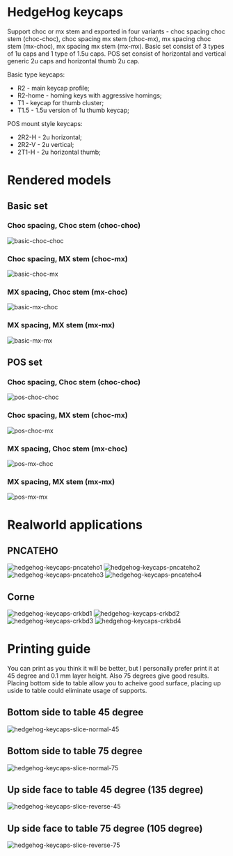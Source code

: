 # HedgeHog keycaps

Support choc or mx stem and exported in four variants - choc spacing choc stem (choc-choc), choc spacing mx stem (choc-mx), mx spacing choc stem (mx-choc), mx spacing mx stem (mx-mx). Basic set consist of 3 types of 1u caps and 1 type of 1.5u caps. POS set consist of horizontal and vertical generic 2u caps and horizontal thumb 2u cap.

Basic type keycaps:
 * R2 - main keycap profile;
 * R2-home - homing keys with aggressive homings;
 * T1 - keycap for thumb cluster;
 * T1.5 - 1.5u version of 1u thumb keycap;

POS mount style keycaps:
 * 2R2-H - 2u horizontal;
 * 2R2-V - 2u vertical;
 * 2T1-H - 2u horizontal thumb;

# Rendered models

## Basic set

### Choc spacing, Choc stem (choc-choc)

![basic-choc-choc](assets/basic-choc-choc.png)

### Choc spacing, MX stem (choc-mx)

![basic-choc-mx](assets/basic-choc-mx.png)

### MX spacing, Choc stem (mx-choc)

![basic-mx-choc](assets/basic-mx-choc.png)

### MX spacing, MX stem (mx-mx)

![basic-mx-mx](assets/basic-mx-mx.png)

## POS set

### Choc spacing, Choc stem (choc-choc)

![pos-choc-choc](assets/POS-choc-choc.png)

### Choc spacing, MX stem (choc-mx)

![pos-choc-mx](assets/POS-choc-mx.png)

### MX spacing, Choc stem (mx-choc)

![pos-mx-choc](assets/POS-mx-choc.png)

### MX spacing, MX stem (mx-mx)

![pos-mx-mx](assets/POS-mx-mx.png)

# Realworld applications

## PNCATEHO

![hedgehog-keycaps-pncateho1](assets/IMG_20250710_182929_HDR.jpg)
![hedgehog-keycaps-pncateho2](assets/IMG_20250710_182941_HDR.jpg)
![hedgehog-keycaps-pncateho3](assets/IMG_20250710_182948_HDR.jpg)
![hedgehog-keycaps-pncateho4](assets/IMG_20250710_182957_HDR.jpg)

## Corne

![hedgehog-keycaps-crkbd1](assets/IMG_20250710_183037_HDR.jpg)
![hedgehog-keycaps-crkbd2](assets/IMG_20250710_183048_HDR.jpg)
![hedgehog-keycaps-crkbd3](assets/IMG_20250710_183056_HDR.jpg)
![hedgehog-keycaps-crkbd4](assets/IMG_20250710_183105_HDR.jpg)

# Printing guide

You can print as you think it will be better, but I personally prefer print it at 45 degree and 0.1 mm layer height. Also 75 degrees give good results. Placing bottom side to table allow you to acheive good surface, placing up uside to table could eliminate usage of supports.

## Bottom side to table 45 degree

![hedgehog-keycaps-slice-normal-45](assets/slice-normal-45.png)

## Bottom side to table 75 degree

![hedgehog-keycaps-slice-normal-75](assets/slice-normal-75.png)

## Up side face to table 45 degree (135 degree)

![hedgehog-keycaps-slice-reverse-45](assets/slice-reverse-45.png)

## Up side face to table 75 degree (105 degree)

![hedgehog-keycaps-slice-reverse-75](assets/slice-reverse-75.png)
